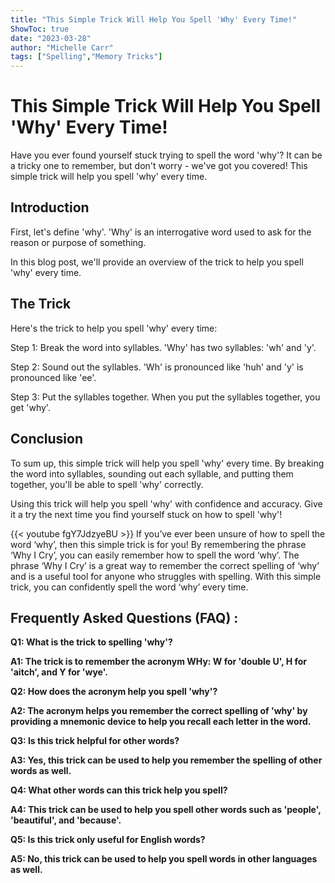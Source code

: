 ```yaml
---
title: "This Simple Trick Will Help You Spell 'Why' Every Time!"
ShowToc: true 
date: "2023-03-28"
author: "Michelle Carr" 
tags: ["Spelling","Memory Tricks"]
---
```

# This Simple Trick Will Help You Spell 'Why' Every Time!

Have you ever found yourself stuck trying to spell the word 'why'? It can be a tricky one to remember, but don't worry - we've got you covered! This simple trick will help you spell 'why' every time. 

## Introduction

First, let's define 'why'. 'Why' is an interrogative word used to ask for the reason or purpose of something. 

In this blog post, we'll provide an overview of the trick to help you spell 'why' every time. 

## The Trick

Here's the trick to help you spell 'why' every time: 

Step 1: Break the word into syllables. 'Why' has two syllables: 'wh' and 'y'. 

Step 2: Sound out the syllables. 'Wh' is pronounced like 'huh' and 'y' is pronounced like 'ee'. 

Step 3: Put the syllables together. When you put the syllables together, you get 'why'. 

## Conclusion

To sum up, this simple trick will help you spell 'why' every time. By breaking the word into syllables, sounding out each syllable, and putting them together, you'll be able to spell 'why' correctly. 

Using this trick will help you spell 'why' with confidence and accuracy. Give it a try the next time you find yourself stuck on how to spell 'why'!

{{< youtube fgY7JdzyeBU >}} 
If you’ve ever been unsure of how to spell the word ‘why’, then this simple trick is for you! By remembering the phrase ‘Why I Cry’, you can easily remember how to spell the word ‘why’. The phrase ‘Why I Cry’ is a great way to remember the correct spelling of ‘why’ and is a useful tool for anyone who struggles with spelling. With this simple trick, you can confidently spell the word ‘why’ every time.

## Frequently Asked Questions (FAQ) :
**Q1: What is the trick to spelling 'why'?**

**A1: The trick is to remember the acronym WHy: W for 'double U', H for 'aitch', and Y for 'wye'.**

**Q2: How does the acronym help you spell 'why'?**

**A2: The acronym helps you remember the correct spelling of 'why' by providing a mnemonic device to help you recall each letter in the word.**

**Q3: Is this trick helpful for other words?**

**A3: Yes, this trick can be used to help you remember the spelling of other words as well.**

**Q4: What other words can this trick help you spell?**

**A4: This trick can be used to help you spell other words such as 'people', 'beautiful', and 'because'.**

**Q5: Is this trick only useful for English words?**

**A5: No, this trick can be used to help you spell words in other languages as well.**





